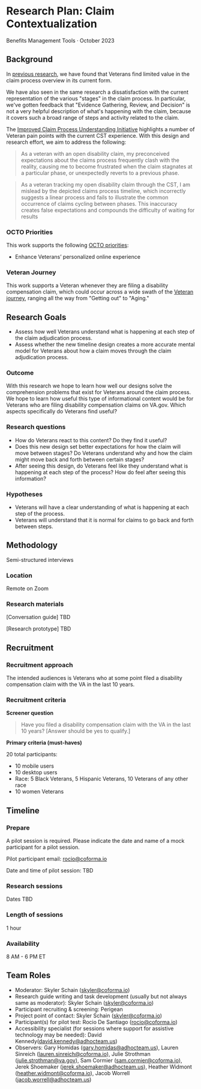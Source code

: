 # Research Plan: Claim Contextualization

Benefits Management Tools · October 2023

## Background
In [previous research](https://github.com/department-of-veterans-affairs/va.gov-team/blob/master/products/claim-appeal-status/research/2023-05-Evidence-Submission/research-findings.md#secondary-findings), we have found that Veterans find limited value in the claim process overview in its current form. 

We have also seen in the same research a dissatisfaction with the current representation of the various "stages" in the claim process. In particular, we've gotten feedback that "Evidence Gathering, Review, and Decision" is not a very helpful description of what's happening with the claim, because it covers such a broad range of steps and activity related to the claim. 

The [Improved Claim Process Understanding Initiative](https://github.com/department-of-veterans-affairs/va.gov-team/blob/master/products/claim-appeal-status/CST%20Product/Improved%20Claims%20Process%20Understanding%20Initiative.md) highlights a number of Veteran pain points with the current CST experience. With this design and research effort, we aim to address the following: 
> As a veteran with an open disability claim, my preconceived expectations about the claims process frequently clash with the reality, causing me to become frustrated when the claim stagnates at a particular phase, or unexpectedly reverts to a previous phase.

> As a veteran tracking my open disability claim through the CST, I am mislead by the depicted claims process timeline, which incorrectly suggests a linear process and fails to illustrate the common occurrence of claims cycling between phases. This inaccuracy creates false expectations and compounds the difficulty of waiting for results 

### OCTO Priorities 

This work supports the following [OCTO priorities](https://github.com/department-of-veterans-affairs/va.gov-team/blob/master/strategy/OCTO-DE%20Priorities%202023.md):
- Enhance Veterans’ personalized online experience

### Veteran Journey
This work supports a Veteran whenever they are filing a disability compensation claim, which could occur across a wide swath of the [Veteran journey](https://github.com/department-of-veterans-affairs/va.gov-team/blob/master/platform/design/va-product-journey-maps/Veteran%20Journey%20Map.pdf), ranging all the way from "Getting out" to "Aging."

## Research Goals

- Assess how well Veterans understand what is happening at each step of the claim adjudication process.
- Assess whether the new timeline design creates a more accurate mental model for Veterans about how a claim moves through the claim adjudication process.

### Outcome
With this research we hope to learn how well our designs solve the comprehension problems that exist for Veterans around the claim process. We hope to learn how useful this type of informational content would be for Veterans who are filing disability compensation claims on VA.gov. Which aspects specifically do Veterans find useful?

### Research questions

- How do Veterans react to this content? Do they find it useful?
- Does this new design set better expectations for how the claim will move between stages? Do Veterans understand why and how the claim might move back and forth between certain stages?
- After seeing this design, do Veterans feel like they understand what is happening at each step of the process? How do feel after seeing this information?

### Hypotheses
- Veterans will have a clear understanding of what is happening at each step of the process.
- Veterans will understand that it is normal for claims to go back and forth between steps.

## Methodology	
Semi-structured interviews

### Location
Remote on Zoom

### Research materials
[Conversation guide] TBD

[Research prototype] TBD
	
## Recruitment	

### Recruitment approach

The intended audiences is Veterans who at some point filed a disability compensation claim with the VA in the last 10 years.

### Recruitment criteria

**Screener question**
> Have you filed a disability compensation claim with the VA in the last 10 years? [Answer should be yes to qualify.]

**Primary criteria (must-haves)**

20 total participants:

- 10 mobile users
- 10 desktop users
- Race: 5 Black Veterans, 5 Hispanic Veterans, 10 Veterans of any other race
- 10 women Veterans

## Timeline


### Prepare

A pilot session is required. Please indicate the date and name of a mock participant for a pilot session.

Pilot participant email: rocio@coforma.io

Date and time of pilot session: TBD

### Research sessions
Dates TBD

### Length of sessions
1 hour

### Availability
8 AM - 6 PM ET
	
## Team Roles	
- Moderator: Skyler Schain (skyler@coforma.io)	
- Research guide writing and task development (usually but not always same as moderator): Skyler Schain	(skyler@coforma.io)
- Participant recruiting & screening: Perigean
- Project point of contact: Skyler Schain (skyler@coforma.io)
- Participant(s) for pilot test: Rocio De Santiago (rocio@coforma.io)
- Accessibility specialist (for sessions where support for assistive technology may be needed):	David Kennedy(david.kennedy@adhocteam.us)
- Observers: Gary Homidas (gary.homidas@adhocteam.us), Lauren Sinreich (lauren.sinreich@coforma.io), Julie Strothman (julie.strothman@va.gov), Sam Cormier (sam.cormier@coforma.io), Jerek Shoemaker (jerek.shoemaker@adhocteam.us), Heather Widmont (heather.widmont@coforma.io), Jacob Worrell (jacob.worrell@adhocteam.us)
